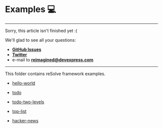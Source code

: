 # **Examples** 💻

-------------------------------------------------------------------------
Sorry, this article isn't finished yet :(
    
We'll glad to see all your questions:
* [**GitHub Issues**](https://github.com/reimagined/resolve/issues)
* [**Twitter**](https://twitter.com/resolvejs)
* e-mail to **reimagined@devexpress.com**
-------------------------------------------------------------------------

This folder contains reSolve framework examples.

* [hello-world](./hello-world)

* [todo](./todo)  

* [todo-two-levels](./todo-two-levels)

* [top-list](./top-list)

* [hacker-news](./hacker-news)
